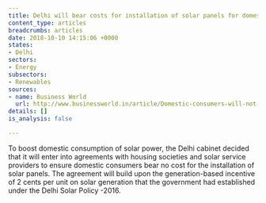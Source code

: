 ```yaml
---
title: Delhi will bear costs for installation of solar panels for domestic consumers
content_type: articles
breadcrumbs: articles
date: 2018-10-10 14:15:06 +0000
states:
- Delhi
sectors:
- Energy
subsectors:
- Renewables
sources:
- name: Business World
  url: http://www.businessworld.in/article/Domestic-consumers-will-not-have-to-bear-cost-of-installation-of-solar-panels-Delhi-govt/26-09-2018-160827/
details: []
is_analysis: false

---
```

To boost domestic consumption of solar power, the Delhi cabinet decided that it will enter into agreements with housing societies and solar service providers to ensure domestic consumers bear no cost for the installation of solar panels. The agreement will build upon the generation-based incentive of 2 cents per unit on solar generation that the government had established under the Delhi Solar Policy -2016.     